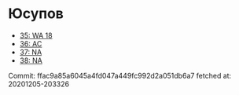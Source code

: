 # Юсупов
- [35: WA 18](35.md)
- [36: AC](36.md)
- [37: NA](37.md)
- [38: NA](38.md)

Commit: ffac9a85a6045a4fd047a449fc992d2a051db6a7
 fetched at: 20201205-203326
